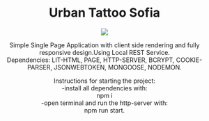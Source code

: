 <h1 align="center">Urban Tattoo Sofia</h1>
<p align="center">
  <img align="center" src="https://github.com/viktor0110/urban/blob/master/site-review/urban-site-review.gif" />
</p>

<p align="center">
Simple Single Page Application with client side rendering and fully responsive design.Using Local REST Service. 
<br>
Dependencies: LIT-HTML, PAGE, HTTP-SERVER, BCRYPT, COOKIE-PARSER, JSONWEBTOKEN, MONGOOSE, NODEMON.
</p>
<p align="center">
Instructions for starting the project:
<br>
-install all dependencies with:
<br>
npm i
<br>
-open terminal and run the http-server with:
<br>
npm run start.
</p>
